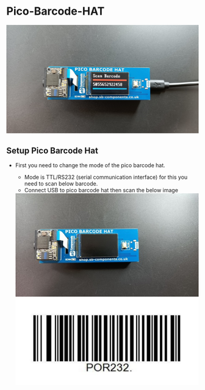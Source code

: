 # Pico-Barcode-HAT

<img src= https://github.com/sbcshop/Pico-Barcode-HAT/blob/main/images/img1.jpg />

## Setup Pico Barcode Hat
* First you need to change the mode of the pico barcode hat.   
  * Mode is TTL/RS232 (serial communication interface) for this you need to scan below barcode.
  * Connect USB to pico barcode hat then scan the below image
  <img src= https://github.com/sbcshop/Pico-Barcode-HAT/blob/main/images/img3.jpg />
  
  <img src= https://github.com/sbcshop/Pico-Barcode-HAT/blob/main/images/TTL_RS232.JPG />
  
  

  
   
